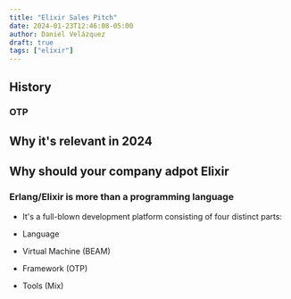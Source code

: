 ```yaml
---
title: "Elixir Sales Pitch"
date: 2024-01-23T12:46:08-05:00
author: Daniel Velázquez
draft: true
tags: ["elixir"]
---
```


## History

### OTP

## Why it's relevant in 2024

## Why should your company adpot Elixir

### Erlang/Elixir is more than a programming language

- It's a full-blown development platform consisting of four distinct parts:

- Language
- Virtual Machine (BEAM)
- Framework (OTP)
- Tools (Mix)
